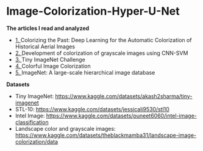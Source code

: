 # Image-Colorization-Hyper-U-Net

__The articles I read and analyzed__

* [1. ](https://www.mdpi.com/2313-433X/8/10/269)  Colorizing the Past: Deep Learning for the Automatic Colorization of Historical Aerial Images
* [2. ](https://www.researchgate.net/publication/349951828_Development_of_Colorization_of_Grayscale_Images_Using_CNN-SVM)  Development of colorization of grayscale images using CNN-SVM
* [3. ](https://cs231n.stanford.edu/reports/2017/pdfs/930.pdf)  Tiny ImageNet Challenge
* [4. ](https://arxiv.org/abs/1603.08511)  Colorful Image Colorization
* [5. ](https://ieeexplore.ieee.org/document/5206848)  ImageNet: A large-scale hierarchical image database

__Datasets__

* Tiny ImageNet: https://www.kaggle.com/datasets/akash2sharma/tiny-imagenet
* STL-10: https://www.kaggle.com/datasets/jessicali9530/stl10
* Intel Image: https://www.kaggle.com/datasets/puneet6060/intel-image-classification
* Landscape color and grayscale images: https://www.kaggle.com/datasets/theblackmamba31/landscape-image-colorization/data
